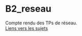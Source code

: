 # B2_reseau

Compte rendu des TPs de réseau.  
[Liens vers les sujets](https://gitlab.com/it4lik/b2-reseau-2023/-/tree/master/tp?ref_type=heads)
